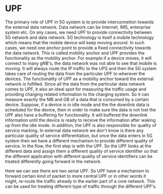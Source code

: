 # UPF

The primary role of UPF in 5G system is to provide interconnetion towards the external data network. Data network can be Internet, IMS, enterprise system etc. On any cases, we need UPF to provide connectivity between 5G network and data network. 5G technology is itself a mobile technology which means that the mobile device will keep moving around. In such cases, we need one anchor point to provide a fixed connectivity towards the data network. This is called mobility anchor and UPF provides the functionality as the mobility anchor. For example if a device moves, it will connect to many gNB's, the data network was not able to see that mobile is moving. It will always route the IP traffic to the UPS and then the 5G system takes care of routing the data from the particular UPF to wherever the devices. The functionality of UPF as a mobility anchor toward the external network is fulfilled. Since all the data from the particular data network comes to UPF, it also an ideal spot for measuring the traffic usage and providing charging related information to the charging system. So it can measure exactly the MB and GB of a data that is consumed by a certain device. Suppose, if a device is in idle mode and the the downlink data is scheduled for the device, then in order to make sure the data is not lost the UPF also have a buffering for functionality. It will buffered the downlink information until the device is ready to receive the information after waking up from the idle mode. In addition, the UPF is also responsible for quality of service marking. In external data network we don't know is there any particular quality of service differentiation, but once the data enters in 5G system then we have a different mechanism to provide different quality of service. In the flow, the first step is with the UPF. So the UPF looks at the different data and assign them a different quality of service identifier so that the different application with different quality of service identifiers can be treated differently going forward in the network.

Here we can see there are two serial UPF. So UPF have a mechanism to forward certain kind of packet to more central UPF or in other words it might, re-route the traffic already in the earlier part of a core network. This can be used for treating different type of traffic through the different UPF's. 
